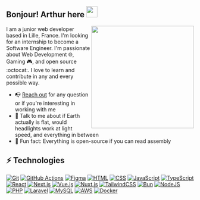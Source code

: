 ## Bonjour! Arthur here <img src="https://raw.githubusercontent.com/Hautzii/arthur/main/wave.gif" width="30">

<img src="https://github.com/Hautzii/arthur/raw/main/memoji-smile.png" align="right" height="275" /></a>

I am a junior web developer based in Lille, France. I'm looking for an internship to become a Software Engineer. I'm passionate about Web Development 🌐, Gaming 🎮, and open source :octocat:. I love to learn and contribute in any and every possible way.

- 📭 [Reach out](#hi-there-samujjwaal-here) for any question or if you're interesting in working with me
- 💬 Talk to me about if Earth actually is flat, would headlights work at light speed, and everything in between
- 👾 Fun fact: Everything is open-source if you can read assembly

## ⚡ Technologies

[![Git](https://img.shields.io/badge/Git-F05032?logo=git&logoColor=fff)](#)
[![GitHub Actions](https://img.shields.io/badge/GitHub_Actions-2088FF?logo=github-actions&logoColor=white)](#)
[![Figma](https://img.shields.io/badge/Figma-F24E1E?logo=figma&logoColor=white)](#)
[![HTML](https://img.shields.io/badge/HTML-%23E34F26.svg?logo=html5&logoColor=white)](#)
[![CSS](https://img.shields.io/badge/CSS-1572B6?logo=css3&logoColor=fff)](#)
[![JavaScript](https://img.shields.io/badge/JavaScript-F7DF1E?logo=javascript&logoColor=000)](#)
[![TypeScript](https://img.shields.io/badge/TypeScript-3178C6?logo=typescript&logoColor=fff)](#)
[![React](https://img.shields.io/badge/React-%2320232a.svg?logo=react&logoColor=%2361DAFB)](#)
[![Next.js](https://img.shields.io/badge/Next.js-black?logo=next.js&logoColor=white)](#)
[![Vue.js](https://img.shields.io/badge/Vue.js-4FC08D?logo=vuedotjs&logoColor=fff)](#)
[![Nuxt.js](https://img.shields.io/badge/Nuxt.js-002E3B?logo=nuxtdotjs&logoColor=#00DC82)](#)
[![TailwindCSS](https://img.shields.io/badge/Tailwind%20CSS-%2338B2AC.svg?logo=tailwind-css&logoColor=white)](#)
[![Bun](https://img.shields.io/badge/Bun-000?logo=bun&logoColor=fff)](#)
[![NodeJS](https://img.shields.io/badge/Node.js-6DA55F?logo=node.js&logoColor=white)](#)
[![PHP](https://img.shields.io/badge/php-%23777BB4.svg?&logo=php&logoColor=white)](#)
[![Laravel](https://img.shields.io/badge/Laravel-%23FF2D20.svg?logo=laravel&logoColor=white)](#)
[![MySQL](https://img.shields.io/badge/MySQL-4479A1?logo=mysql&logoColor=fff)](#)
[![AWS](https://img.shields.io/badge/AWS-%23FF9900.svg?logo=amazon-web-services&logoColor=white)](#)
[![Docker](https://img.shields.io/badge/Docker-2496ED?logo=docker&logoColor=fff)](#)
